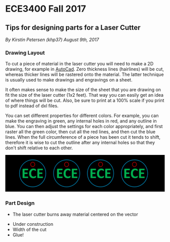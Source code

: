 # ECE3400 Fall 2017

## Tips for designing parts for a Laser Cutter

*By Kirstin Petersen (khp37) August 9th, 2017*

### Drawing Layout

To cut a piece of material in the laser cutter you will need to make a 2D drawing, for example in [AutoCad](./AutoCAD_Tutorial.md). Zero thickness lines (hairlines) will be cut, whereas thicker lines will be rastered onto the material. The latter technique is usually used to make drawings and engravings on a sheet. 

It often makes sense to make the size of the sheet that you are drawing on fit the size of the laser cutter (1x2 feet). That way you can easily get an idea of where things will be cut. Also, be sure to print at a 100% scale if you print to pdf instead of dxl files.

You can set different properties for different colors. For example, you can make the engraving in green, any internal holes in red, and any outline in blue. You can then adjust the settings for each color appropriately, and first raster all the green color, then cut all the red lines, and then cut the blue lines. When the full circumference of a piece has been cut it tends to shift, therefore it is wise to cut the outline after any internal holes so that they don't shift relative to each other. 

![Colors for a laser cutter](./images/Lasercutter_colors.png)

### Part Design


* The laser cutter burns away material centered on the vector 

+ Under construction
+ Width of the cut
+ Glue!


